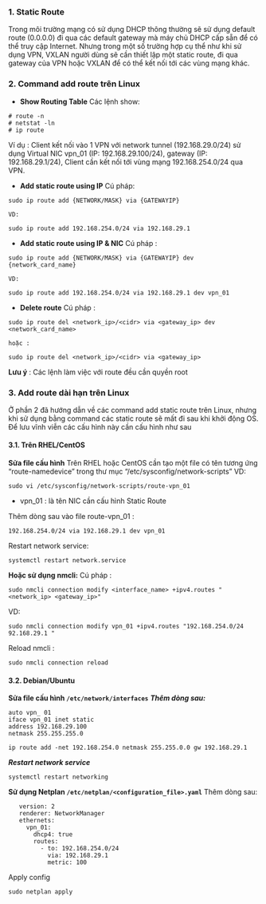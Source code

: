 ### 1\. Static Route

Trong môi trường mạng có sử dụng DHCP thông thường sẽ sử dụng default route (0.0.0.0) đi qua các default gateway mà máy chủ DHCP cấp sẵn để có thể truy cập Internet.
Nhưng trong một số trường hợp cụ thể như khi sử dụng VPN, VXLAN người dùng sẽ cần thiết lập một static route, đi qua gateway của VPN hoặc VXLAN để có thể kết nối tới các vùng mạng khác.

### 2\. Command add route trên Linux

- **Show Routing Table**
    Các lệnh show:
 ```
# route -n
# netstat -ln
# ip route
```

Ví dụ : Client kết nối vào 1 VPN với network tunnel (192.168.29.0/24) sử dụng Virtual NIC vpn_01 (IP: 192.168.29.100/24), gateway (IP: 192.168.29.1/24), Client cần kết nối tới vùng mạng 192.168.254.0/24 qua VPN.

- **Add static route using IP**
    Cú pháp:
```
sudo ip route add {NETWORK/MASK} via {GATEWAYIP}
```
    
	VD:
    
```
sudo ip route add 192.168.254.0/24 via 192.168.29.1
```
- **Add static route using IP & NIC**
    Cú pháp :
```
sudo ip route add {NETWORK/MASK} via {GATEWAYIP} dev {network_card_name}
```

    VD:
```
sudo ip route add 192.168.254.0/24 via 192.168.29.1 dev vpn_01
```
- **Delete route**
    Cú pháp :
 ```
 sudo ip route del <network_ip>/<cidr> via <gateway_ip> dev <network_card_name>
 ```
    hoặc :
```
sudo ip route del <network_ip>/<cidr> via <gateway_ip>
```

**Lưu ý** : Các lệnh làm việc với route đều cần quyền root

### 3\. Add route dài hạn trên Linux
Ở phần 2 đã hướng dẫn về các command add static route trên Linux, nhưng khi sử dụng bằng command các static route sẽ mất đi sau khi khởi động OS.
Để lưu vĩnh viễn các cấu hình này cần cấu hình như sau

#### 3.1. Trên RHEL/CentOS

**Sửa file cấu hình**
Trên RHEL hoặc CentOS cần tạo một file có tên tương ứng “route-namedevice” trong thư mục “/etc/sysconfig/network-scripts”
VD:
```
sudo vi /etc/sysconfig/network-scripts/route-vpn_01
```
- vpn_01 : là tên NIC cần cấu hình Static Route

Thêm dòng sau vào file route-vpn_01 :
```
192.168.254.0/24 via 192.168.29.1 dev vpn_01
```
Restart network service:
```
systemctl restart network.service
```
**Hoặc sử dụng nmcli:**
Cú pháp :
```
sudo nmcli connection modify <interface_name> +ipv4.routes "<network_ip> <gateway_ip>"
```
VD:
```
sudo nmcli connection modify vpn_01 +ipv4.routes "192.168.254.0/24 92.168.29.1 "
```
Reload nmcli :
```
sudo nmcli connection reload
```

#### 3.2.  Debian/Ubuntu

**Sửa file cấu hình `/etc/network/interfaces`**
***Thêm dòng sau:***
```
auto vpn_ 01
iface vpn_01 inet static
address 192.168.29.100
netmask 255.255.255.0
```
```
ip route add -net 192.168.254.0 netmask 255.255.0.0 gw 192.168.29.1
```
***Restart network service***
```
systemctl restart networking
```

**Sử dụng Netplan `/etc/netplan/<configuration_file>.yaml`**
Thêm dòng sau:
```network:
   version: 2
   renderer: NetworkManager
   ethernets:
     vpn_01:
       dhcp4: true
       routes:
         - to: 192.168.254.0/24
           via: 192.168.29.1
           metric: 100
``` 
Apply config
```
sudo netplan apply
```
